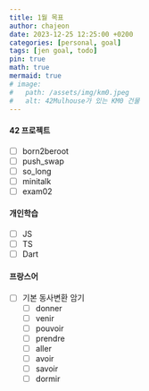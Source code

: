 ```yaml
---
title: 1월 목표
author: chajeon
date: 2023-12-25 12:25:00 +0200
categories: [personal, goal]
tags: [jen goal, todo]
pin: true
math: true
mermaid: true
# image:
#   path: /assets/img/km0.jpeg
#   alt: 42Mulhouse가 있는 KM0 건물
---
```


#### 42 프로젝트
- [ ] born2beroot
- [ ] push_swap
- [ ] so_long
- [ ] minitalk
- [ ] exam02

#### 개인학습
- [ ] JS
- [ ] TS
- [ ] Dart

#### 프랑스어
- [ ] 기본 동사변환 암기
  - [ ] donner
  - [ ] venir
  - [ ] pouvoir
  - [ ] prendre
  - [ ] aller
  - [ ] avoir
  - [ ] savoir
  - [ ] dormir